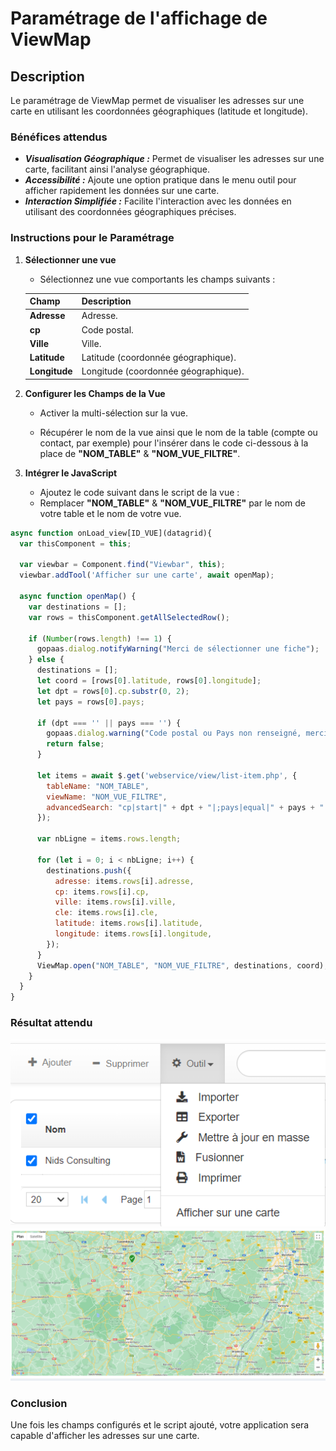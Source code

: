 
# Paramétrage de l'affichage de ViewMap

## Description

Le paramétrage de ViewMap permet de visualiser les adresses sur une carte en utilisant les coordonnées géographiques (latitude et longitude).

### Bénéfices attendus
- ***Visualisation Géographique :*** Permet de visualiser les adresses sur une carte, facilitant ainsi l'analyse géographique.
- ***Accessibilité :*** Ajoute une option pratique dans le menu outil pour afficher rapidement les données sur une carte.
- ***Interaction Simplifiée :*** Facilite l'interaction avec les données en utilisant des coordonnées géographiques précises.

### Instructions pour le Paramétrage

1. **Sélectionner une vue**
   - Sélectionnez une vue comportants les champs suivants :

   | **Champ**           | **Description**                                      |
   |---------------------|------------------------------------------------------|
   | **Adresse**         | Adresse.                         |
   | **cp**              | Code postal.                     |
   | **Ville**           | Ville.                           |
   | **Latitude**        | Latitude (coordonnée géographique). |
   | **Longitude**       | Longitude (coordonnée géographique). |

2. **Configurer les Champs de la Vue**
   - Activer la multi-sélection sur la vue.

   - Récupérer le nom de la vue ainsi que le nom de la table (compte ou contact, par exemple) pour l'insérer dans le code ci-dessous à la place de **"NOM_TABLE"** & **"NOM_VUE_FILTRE"**.

3. **Intégrer le JavaScript**
   - Ajoutez le code suivant dans le script de la vue :
   - Remplacer **"NOM_TABLE"** & **"NOM_VUE_FILTRE"** par le nom de votre table et le nom de votre vue.

```javascript
async function onLoad_view[ID_VUE](datagrid){
  var thisComponent = this;

  var viewbar = Component.find("Viewbar", this);
  viewbar.addTool('Afficher sur une carte', await openMap);

  async function openMap() {
    var destinations = [];
    var rows = thisComponent.getAllSelectedRow();

    if (Number(rows.length) !== 1) {
      gopaas.dialog.notifyWarning("Merci de sélectionner une fiche");
    } else {
      destinations = [];
      let coord = [rows[0].latitude, rows[0].longitude];
      let dpt = rows[0].cp.substr(0, 2);
      let pays = rows[0].pays;

      if (dpt === '' || pays === '') {
        gopaas.dialog.warning("Code postal ou Pays non renseigné, merci de vérifier votre fiche Compte");
        return false;
      }

      let items = await $.get('webservice/view/list-item.php', {
        tableName: "NOM_TABLE",
        viewName: "NOM_VUE_FILTRE",
        advancedSearch: "cp|start|" + dpt + "|;pays|equal|" + pays + "|AND"
      });

      var nbLigne = items.rows.length;

      for (let i = 0; i < nbLigne; i++) {
        destinations.push({
          adresse: items.rows[i].adresse,
          cp: items.rows[i].cp,
          ville: items.rows[i].ville,
          cle: items.rows[i].cle,
          latitude: items.rows[i].latitude,
          longitude: items.rows[i].longitude,
        });
      }
      ViewMap.open("NOM_TABLE", "NOM_VUE_FILTRE", destinations, coord);
    }
  }
}
```
### Résultat attendu

![Carte](images/vue2.png)
![Carte](images/vue.png)

### Conclusion

Une fois les champs configurés et le script ajouté, votre application sera capable d'afficher les adresses sur une carte.